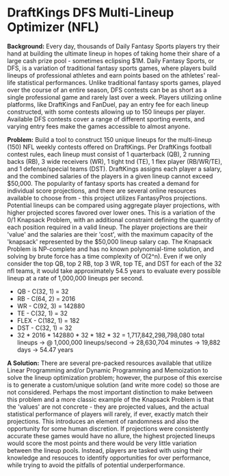 # DraftKings DFS Multi-Lineup Optimizer (NFL)

**Background:** Every day, thousands of Daily Fantasy Sports players try their hand at building the ultimate lineup in hopes of taking home their share of a large cash prize pool - sometimes eclipsing $1M. Daily Fantasy Sports, or DFS, is a variation of traditional fantasy sports games, where players build lineups of professional athletes and earn points based on the athletes' real-life statistical performances. Unlike traditional fantasy sports games, played over the course of an entire season, DFS contests can be as short as a single professional game and rarely last over a week. Players utilizing online platforms, like DraftKings and FanDuel, pay an entry fee for each lineup constructed, with some contests allowing up to 150 lineups per player. Available DFS contests cover a range of different sporting events, and varying entry fees make the games accessible to almost anyone. 

**Problem:** Build a tool to construct 150 unique lineups for the multi-lineup (150) NFL weekly contests offered on DraftKings. Per DraftKings football contest rules, each lineup must consist of 1 quarterback (QB), 2 running backs (RB), 3 wide receivers (WR), 1 tight tnd (TE), 1 flex player (RB/WR/TE), and 1 defense/special teams (DST). DraftKings assigns each player a salary, and the combined salaries of the players in a given lineup cannot exceed $50,000. The popularity of fantasy sports has created a demand for individual score projections, and there are several online resources available to choose from - this project utilizes FantasyPros projections. Potential lineups can be compared using aggregate player projections, with higher projected scores favored over lower ones. This is a variation of the 0/1 Knapsack Problem, with an additional constraint defining the quantity of each position required in a valid lineup. The player projections are their 'value' and the salaries are their 'cost', with the maximum capacity of the 'knapsack' represented by the $50,000 lineup salary cap. The Knapsack Problem is NP-complete and has no known polynomial-time solution, and solving by brute force has a time complexity of O(2^n). Even if we only consider the top QB, top 2 RB, top 3 WR, top TE, and DST for each of the 32 nfl teams, it would take approximately 54.5 years to evaluate every possible lineup at a rate of 1,000,000 lineups per second.

- QB - C(32, 1) = 32
- RB - C(64, 2) = 2016
- WR - C(92, 3) = 142880
- TE - C(32, 1) = 32
- FLEX - C(182, 1) = 182
- DST - C(32, 1) = 32
- 32 * 2016 * 142880 * 32 * 182 * 32 = 1,717,842,298,798,080 total lineups -> @ 1,000,000 lineups/second -> 28,630,704 minutes -> 19,882 days -> 54.47 years

**A Solution:** There are several pre-packed resources available that utilize Linear Programming and/or Dynamic Programming and Memoization to solve the lineup optimization problem; however, the purpose of this exercise is to generate a custom/unique solution (and write more code) so those are not considered. Perhaps the most important distinction to make between this problem and a more classic example of the Knapsack Problem is that the 'values' are not concrete - they are projected values, and the actual statistical performance of players will rarely, if ever, exactly match their projections. This introduces an element of randomness and also the opportunity for some human discretion. If projections were consistently accurate these games would have no allure, the highest projected lineups would score the most points and there would be very little variation between the lineup pools. Instead, players are tasked with using their knowledge and resouces to identify opportunities for over performance, while trying to avoid the pitfalls of potential underperformance. 
